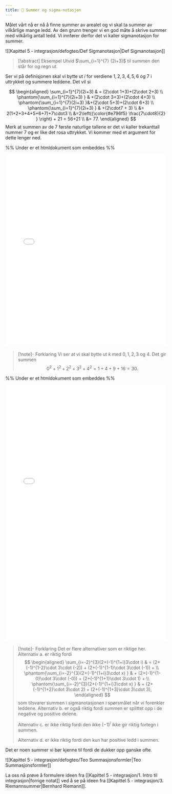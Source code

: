 ```yaml
---
title: 📄 Summer og sigma-notasjon
---
```

Målet vårt nå er nå å finne summer av arealet og vi skal ta summer av vilkårlige mange ledd. Av den grunn trenger vi en god måte å skrive summer med vilkårlig antall ledd. Vi innfører derfor det vi kaller sigmanotasjon for summer.

![[Kapittel 5 - integrasjon/defogteo/Def Sigmanotasjon|Def Sigmanotasjon]]

> [!abstract] Eksempel 
> Utvid $\sum_{i=1}^{7} (2i+3)$ til summen den står for og regn ut.

Ser vi på definisjonen skal vi bytte ut $i$ for verdiene $1,2,3,4,5,6$ og $7$ i uttrykket og summere leddene. Det vil si

$$
\begin{aligned} 
\sum_{i=1}^{7}(2i+3) &  = (2\cdot 1+3)+(2\cdot 2+3) \\ \phantom{\sum_{i=1}^{7}(2i+3) } & +(2\cdot 3+3)+(2\cdot 4+3) \\ \phantom{\sum_{i=1}^{7}(2i+3) }&+(2\cdot 5+3)+(2\cdot 6+3) \\ \phantom{\sum_{i=1}^{7}(2i+3) } & +(2\cdot7 + 3) \\ &= 2(1+2+3+4+5+6+7)+7\cdot3 \\ &=2\left({\color{#e796f5}  \frac{7\cdot8}{2} } \right) + 21 = 56+21 \\ &= 77.
\end{aligned} 
$$
Merk at summen av de 7 første naturlige tallene er det vi kaller trekanttall nummer $7$ og er like det rosa uttrykket. Vi kommer med et argument for dette lenger ned. 

%% Under er et htmldokument som embeddes %%
<iframe src="Files\multipleshoicesigmanotasjon.html" frameborder="0" scrolling="no" style="aspect-ratio: 1/1; width: 100%; height: 600px"></iframe>


> [!note]- Forklaring
> Vi ser at vi skal bytte ut $k$ med $0,1,2,3$ og $4$. Det gir summen
> $$
> 0^2+1^2+2^2+3^2+4^2 = 1+4+9+16 = 30.
> $$

%% Under er et htmldokument som embeddes %%
<iframe src="Files\multipleshoicesigmanotasjon2.html" frameborder="0" scrolling="no" style="aspect-ratio: 1/1; width: 100%; height: 800px"></iframe>

> [!note]- Forklaring
> Det er flere alternativer som er riktige her.
> Alternativ a. er riktig fordi
> $$
> \begin{aligned} 
> \sum_{i=-2}^{3}(2+(-1)^{1+i}3\cdot i) & = (2+(-1)^{1-2}\cdot 3\cdot (-2)) + (2+(-1)^{1-1}\cdot 3\cdot (-1)) + 
> \\ \phantom{\sum_{i=-2}^{3}(2+(-1)^{1+i}3\cdot x) } & + (2+(-1)^{1-0}\cdot 3\cdot (-0)) + (2+(-1)^{1+1}\cdot 3\cdot 1) + 
> \\ \phantom{\sum_{i=-2}^{3}(2+(-1)^{1+i}3\cdot x) } & + (2+(-1)^{1+2}\cdot 3\cdot 2) + (2+(-1)^{1+3}\cdot 3\cdot 3),
> \end{aligned} 
> $$
> som tilsvarer summen i sigmanotasjonen i spørsmålet når vi forenkler leddene. 
> Alternativ b. er også riktig fordi summen er splittet opp i de negative og positive delene.
> 
> Alternativ c. er ikke riktig fordi den ikke $(-1)^i$ ikke gir riktig fortegn i summen.
> 
> Alternativ d. er ikke riktig fordi den kun har positive ledd i summen.  


Det er noen summer vi bør kjenne til fordi de dukker opp ganske ofte.

![[Kapittel 5 - integrasjon/defogteo/Teo Summasjonsformler|Teo Summasjonsformler]]

La oss nå prøve å formulere ideen fra [[Kapittel 5 - integrasjon/1. Intro til integrasjon|forrige notat]] ved å se på ideen fra [[Kapittel 5 - integrasjon/3. Riemannsummer|Bernhard Riemann]].